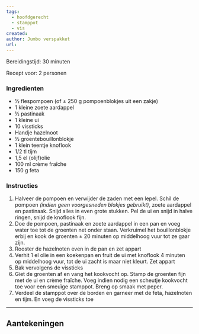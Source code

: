 ```yaml
---
tags:
  - hoofdgerecht
  - stamppot
  - vis
created: 
author: Jumbo verspakket
url:
---
```

Bereidingstijd: 30 minuten

Recept voor: 2 personen


### Ingredienten

- ½ flespompoen (of ± 250 g pompoenblokjes uit een zakje)
- 1 kleine zoete aardappel
- ½ pastinaak
- 1 kleine ui
- 10 vissticks
- Handje hazelnoot
- ½ groentebouillonblokje
- 1 klein teentje knoflook
- 1/2 tl tijm
- 1,5 el (olijf)olie
- 100 ml crème fraîche
- 150 g feta

### Instructies

1. Halveer de pompoen en verwijder de zaden met een lepel. Schil de pompoen _(indien geen voorgesneden blokjes gebruikt)_, zoete aardappel en pastinaak. Snijd alles in even grote stukken. Pel de ui en snijd in halve ringen, snijd de knoflook fijn.
2. Doe de pompoen, pastinaak en zoete aardappel in een pan en voeg water toe tot de groenten net onder staan. Verkruimel het bouillonblokje erbij en kook de groenten ± 20 minuten op middelhoog vuur tot ze gaar zijn.
3. Rooster de hazelnoten even in de pan en zet appart
4. Verhit 1 el olie in een koekenpan en fruit de ui met knoflook 4 minuten op middelhoog vuur, tot de ui zacht is maar niet kleurt. Zet appart
5. Bak vervolgens de vissticks
6. Giet de groenten af en vang het kookvocht op. Stamp de groenten fijn met de ui en crème fraîche. Voeg indien nodig een scheutje kookvocht toe voor een smeuïge stamppot. Breng op smaak met peper.
7. Verdeel de stamppot over de borden en garneer met de feta, hazelnoten en tijm. En voeg de vissticks toe

-----

## Aantekeningen
